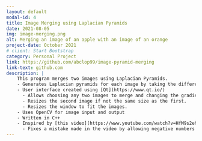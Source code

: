```yaml
---
layout: default
modal-id: 4
title: Image Merging using Laplacian Pyramids
date: 2021-08-05
img: image-merging.png
alt: Merging an image of an apple with an image of an orange
project-date: October 2021
# client: Start Bootstrap
category: Personal Project
link: https://github.com/abclop99/image-pyramid-merging
link-text: github.com
description: |
    This program merges two images using Laplacian Pyramids.
    - Generates Laplacian pyramids for each image by taking the difference between layers in its Gaussian pyramid, merges each layer using a generated gradient, and reconstructs an image from the new Laplacian pyramid.
    - User interface created using [Qt](https://www.qt.io/)
      - Allows choosing any two images to merge and changing the gradient used to merge the images.
      - Resizes the second image if not the same size as the first.
      - Resizes the window to fit the images.
    - Uses OpenCV for image input and output
    - Written in C++
    - Inspired by [this video](https://www.youtube.com/watch?v=HfM9s2ehErE)
      - Fixes a mistake made in the video by allowing negative numbers in the Laplacian Pyramid layers.
---
```

